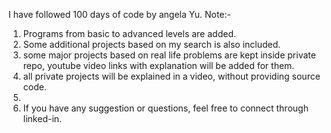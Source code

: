 I have followed 100 days of code by angela Yu.
Note:-
1. Programs from basic to advanced levels are added.
2. Some additional projects based on my search is also included.
3. some major projects based on real life problems are kept inside private repo, youtube video links with explanation will be added for them.
4. all private projects will be explained in a video, without providing source code.
5. 
6. If you have any suggestion or questions, feel free to connect through linked-in.
